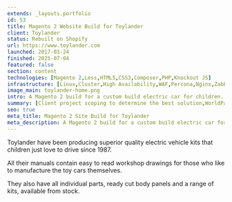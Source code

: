 ```yaml
---
extends: _layouts.portfolio
id: 53
title: Magento 2 Website Build for Toylander
client: Toylander
status: Rebuilt on Shopify
url: https://www.toylander.com
launched: 2017-03-24
finished: 2025-07-04
featured: false
section: content
technologies: [Magento 2,Less,HTML5,CSS3,Composer,PHP,Knockout JS]
infrastructure: [Linux,Cluster,High Availability,WAF,Percona,Nginx,Zabbix,Redis,Elasticsearch,Google Cloud]
image_main: toylander-home.png
intro: A Magento 2 build for a custom build electric car for children.
summary: [Client project scoping to determine the best solution,WorldPay payment integration,Infrastructure setup and configuration,Ongoing monitoring of the solution,Support and update planning,Module suggestion to improve sales and user experience,Security service setup and configuration,Server migration planning and execution,Magento 2.4 backend upgrade]
seo: true
meta_title: Magento 2 Site Build for Toylander
meta_description: A Magento 2 build for a custom build electric car for children.
---
```


Toylander have been producing superior quality electric vehicle kits that children just love to drive since 1987.

All their manuals contain easy to read workshop drawings for those who like to manufacture the toy cars themselves.

They also have all individual parts, ready cut body panels and a range of kits, available from stock.

